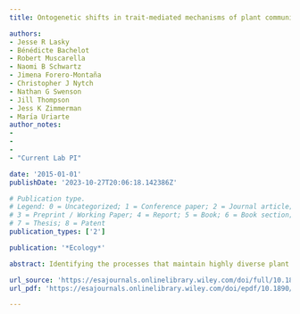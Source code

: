 ```yaml
---
title: Ontogenetic shifts in trait-mediated mechanisms of plant community assembly

authors:
- Jesse R Lasky
- Bénédicte Bachelot
- Robert Muscarella
- Naomi B Schwartz
- Jimena Forero-Montaña
- Christopher J Nytch
- Nathan G Swenson
- Jill Thompson
- Jess K Zimmerman
- Marı́a Uriarte
author_notes:
- 
-
-
- "Current Lab PI"

date: '2015-01-01'
publishDate: '2023-10-27T20:06:18.142386Z'

# Publication type.
# Legend: 0 = Uncategorized; 1 = Conference paper; 2 = Journal article;
# 3 = Preprint / Working Paper; 4 = Report; 5 = Book; 6 = Book section;
# 7 = Thesis; 8 = Patent
publication_types: ['2']

publication: '*Ecology*'

abstract: Identifying the processes that maintain highly diverse plant communities remains a central goal in ecology. Species variation in growth and survival rates across ontogeny, represented by tree size classes and life history stage-specific niche partitioning, are potentially important mechanisms for promoting forest diversity. However, the role of ontogeny in mediating competitive dynamics and promoting functional diversity is not well understood, particular in high-diversity systems such as tropical forests. The interaction between interspecific functional trait variation and ontogenetic shifts in competitive dynamics may yield insights into the ecophysiological mechanisms promoting community diversity. We investigated how functional trait (seed size, maximum height, SLA, leaf N, and wood density) associations with growth, survival, and response to competing neighbors differ among seedlings and two size classes of trees in a subtropical rain forest in Puerto Rico. We used a hierarchical Bayes model of diameter growth and survival to infer trait relationships with ontogenetic change in competitive dynamics. Traits were more strongly associated with average growth and survival than with neighborhood interactions, and were highly consistent across ontogeny for most traits. The associations between trait values and tree responses to crowding by neighbors showed significant shifts as trees grew. Large trees exhibited greater growth as the difference in species trait values among neighbors increased, suggesting trait-associated niche partitioning was important for the largest size class. Our results identify potential axes of niche partitioning and performance-equalizing functional trade-offs across ontogeny, promoting species coexistence in this diverse forest community.

url_source: 'https://esajournals.onlinelibrary.wiley.com/doi/full/10.1890/14-1809.1'
url_pdf: 'https://esajournals.onlinelibrary.wiley.com/doi/epdf/10.1890/14-1809.1'

---
```

